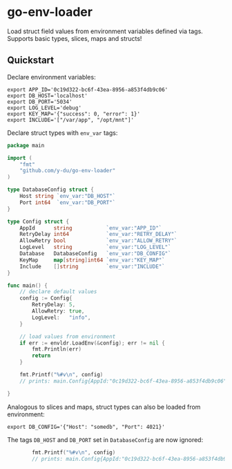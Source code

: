 go-env-loader
=======

Load struct field values from environment variables defined via tags. Supports basic types, slices, maps and structs!

Quickstart
---

Declare environment variables:

```shell
export APP_ID='0c19d322-bc6f-43ea-8956-a853f4db9c06'
export DB_HOST='localhost'
export DB_PORT='5034'
export LOG_LEVEL='debug'
export KEY_MAP='{"success": 0, "error": 1}'
export INCLUDE='["/var/app", "/opt/mnt"]'
```

Declare struct types with `env_var` tags:

```go
package main

import (
	"fmt"
	"github.com/y-du/go-env-loader"
)

type DatabaseConfig struct {
	Host string `env_var:"DB_HOST"`
	Port int64  `env_var:"DB_PORT"`
}

type Config struct {
	AppId      string           `env_var:"APP_ID"`
	RetryDelay int64            `env_var:"RETRY_DELAY"`
	AllowRetry bool             `env_var:"ALLOW_RETRY"`
	LogLevel   string           `env_var:"LOG_LEVEL"`
	Database   DatabaseConfig   `env_var:"DB_CONFIG"`
	KeyMap     map[string]int64 `env_var:"KEY_MAP"`
	Include    []string         `env_var:"INCLUDE"`
}

func main() {
	// declare default values
	config := Config{
		RetryDelay: 5,
		AllowRetry: true,
		LogLevel:   "info",
	}

	// load values from environment
	if err := envldr.LoadEnv(&config); err != nil {
		fmt.Println(err)
		return
	}

	fmt.Printf("%#v\n", config)
	// prints: main.Config{AppId:"0c19d322-bc6f-43ea-8956-a853f4db9c06", RetryDelay:5, AllowRetry:true, LogLevel:"debug", Database:main.DatabaseConfig{Host:"localhost", Port:5034}, KeyMap:map[string]int64{"error":1, "success":0}, Include:[]string{"/var/app", "/opt/mnt"}}

}
```

Analogous to slices and maps, struct types can also be loaded from environment:

```shell
export DB_CONFIG='{"Host": "somedb", "Port": 4021}'
```

The tags `DB_HOST` and `DB_PORT` set in `DatabaseConfig` are now ignored:

```go
        fmt.Printf("%#v\n", config)
        // prints: main.Config{AppId:"0c19d322-bc6f-43ea-8956-a853f4db9c06", RetryDelay:5, AllowRetry:true, LogLevel:"debug", Database:main.DatabaseConfig{Host:"somedb", Port:4021}, KeyMap:map[string]int64{"error":1, "success":0}, Include:[]string{"/var/app", "/opt/mnt"}}
```
